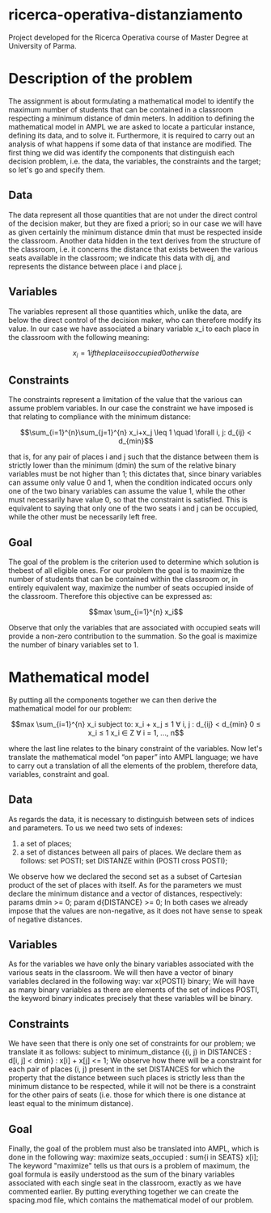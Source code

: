 # ricerca-operativa-distanziamento
Project developed for the Ricerca Operativa course of Master Degree at University of Parma.

# Description of the problem
The assignment is about formulating a mathematical model to identify the maximum number of students that can be contained in a classroom respecting a
minimum distance of dmin meters. In addition to defining the mathematical model in AMPL we are asked to locate a particular instance, defining its data, and to solve it. Furthermore, it is required to carry out an analysis of what happens if some data of that instance are modified. The first thing we did was identify the components that distinguish each decision problem, i.e. the data, the variables, the constraints and the target; so let's go and specify them.

## Data
The data represent all those quantities that are not under the direct control of the decision maker, but they are fixed a priori; so in our case we will have as given certainly the minimum distance dmin that must be respected inside the classroom. Another data hidden in the text derives from the structure of the classroom, i.e. it concerns the distance that exists between the various seats available in the classroom; we indicate this data with dij, and represents the distance between place i and place j.

## Variables
The variables represent all those quantities which, unlike the data, are below the direct control of the decision maker, who can therefore modify its value. In our case we have associated a binary variable x_i to each place in the classroom with the following meaning:
```math
x_i = {
    1 if the place i is occupied
    0 otherwise
}
```

## Constraints
The constraints represent a limitation of the value that the various can assume problem variables. In our case the constraint we have imposed is that
relating to compliance with the minimum distance:
```math
\sum_{i=1}^{n}\sum_{j=1}^{n} x_i+x_j \leq 1 \quad \forall i, j: d_{ij} < d_{min}
```
that is, for any pair of places i and j such that the distance between them is strictly lower than the minimum (dmin) the sum of the relative binary variables must be not higher than 1; this dictates that, since binary variables can assume only value 0 and 1, when the condition indicated occurs only one of the two binary variables can assume the value 1, while the other must necessarily have value 0, so that the constraint is satisfied. This is equivalent to saying that only one of the two seats i and j can be occupied, while the other must be necessarily left free.

## Goal
The goal of the problem is the criterion used to determine which solution is thebest of all eligible ones. For our problem the goal is to maximize the number of students that can be contained within the classroom or, in entirely equivalent way, maximize the number of seats occupied inside of the classroom. Therefore this objective can be expressed as:
```math
max \sum_{i=1}^{n} x_i
```
Observe that only the variables that are associated with occupied seats will provide a non-zero contribution to the summation. So the goal is maximize the number of binary variables set to 1.

# Mathematical model
By putting all the components together we can then derive the mathematical model for our problem:
```math
max \sum_{i=1}^{n} x_i

subject to:

x_i + x_j ≤ 1   ∀ i, j : d_{ij} < d_{min}
0 ≤ x_i ≤ 1
x_i ∈ Z         ∀ i = 1, ..., n
```
where the last line relates to the binary constraint of the variables. Now let's translate the mathematical model “on paper” into AMPL language; we have to
carry out a translation of all the elements of the problem, therefore data, variables, constraint and goal.

## Data
As regards the data, it is necessary to distinguish between sets of indices and parameters. To us we need two sets of indexes:
  1. a set of places;
  2. a set of distances between all pairs of places.
We declare them as follows:
set POSTI;
set DISTANZE within (POSTI cross POSTI);

We observe how we declared the second set as a subset of Cartesian product of the set of places with itself. As for the parameters we must declare the minimum distance and a vector of distances, respectively:
params dmin >= 0;
param d{DISTANCE} >= 0;
In both cases we already impose that the values are non-negative, as it does not have sense to speak of negative distances.

## Variables
As for the variables we have only the binary variables associated with the various seats in the classroom. We will then have a vector of binary variables declared in the following way:
var x{POSTI} binary;
We will have as many binary variables as there are elements of the set of indices POSTI, the keyword binary indicates precisely that these variables will be binary.

## Constraints
We have seen that there is only one set of constraints for our problem; we translate it as follows:
subject to minimum_distance {(i, j) in DISTANCES : d[i, j] < dmin} : x[i] + x[j] <= 1;
We observe how there will be a constraint for each pair of places (i, j) present in the set DISTANCES for which the property that the distance between such places is strictly less than the minimum distance to be respected, while it will not be there is a constraint for the other pairs of seats (i.e. those for which there is one distance at least equal to the minimum distance).

## Goal
Finally, the goal of the problem must also be translated into AMPL, which is done in the following way:
maximize seats_occupied : sum{i in SEATS} x[i];
The keyword "maximize" tells us that ours is a problem of maximum, the goal formula is easily understood as the sum of the binary variables associated with each single seat in the classroom, exactly as we have commented earlier. By putting everything together we can create the spacing.mod file, which contains
the mathematical model of our problem.
